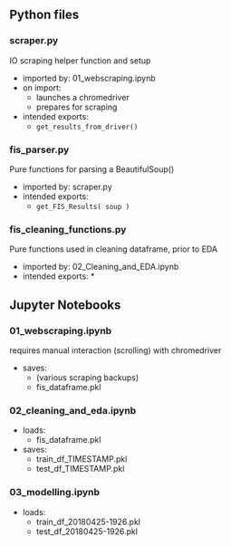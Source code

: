 ## Python files

### scraper.py
IO scraping helper function and setup
 - imported by: 01_webscraping.ipynb
 - on import:
    - launches a chromedriver
    - prepares for scraping
 - intended exports:
    - `get_results_from_driver()`

### fis_parser.py
Pure functions for parsing a BeautifulSoup()
 - imported by: scraper.py
 - intended exports:
    - `get_FIS_Results( soup )`

### fis_cleaning_functions.py
Pure functions used in cleaning dataframe, prior to EDA
 - imported by: 02_Cleaning_and_EDA.ipynb
 - intended exports: *

## Jupyter Notebooks

### 01_webscraping.ipynb
requires manual interaction (scrolling) with chromedriver
 - saves:
    - (various scraping backups)
    - fis_dataframe.pkl

### 02_cleaning_and_eda.ipynb
 - loads:
    - fis_dataframe.pkl
 - saves:
    - train_df_TIMESTAMP.pkl
    - test_df_TIMESTAMP.pkl

### 03_modelling.ipynb
 - loads:
    - train_df_20180425-1926.pkl
    - test_df_20180425-1926.pkl
